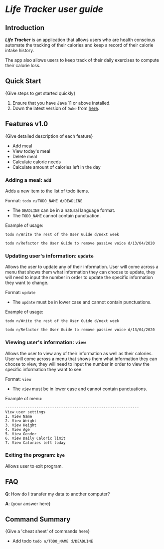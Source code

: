 # ***Life Tracker user guide***

## Introduction

**_Life Tracker_** is an application that allows users who are health conscious automate the tracking of their calories and keep a record of 
their calorie intake history.

The app also allows users to keep track of their daily exercises to compute their calorie loss.


## Quick Start

{Give steps to get started quickly}

1. Ensure that you have Java 11 or above installed.
1. Down the latest version of `Duke` from [here](http://link.to/duke).

## Features v1.0

{Give detailed description of each feature}
* Add meal
* View today's meal
* Delete meal
* Calculate caloric needs
* Calculate amount of calories left in the day

### Adding a meal: `add`
Adds a new item to the list of todo items.

Format: `todo n/TODO_NAME d/DEADLINE`

* The `DEADLINE` can be in a natural language format.
* The `TODO_NAME` cannot contain punctuation.  

Example of usage: 

`todo n/Write the rest of the User Guide d/next week`

`todo n/Refactor the User Guide to remove passive voice d/13/04/2020`

### Updating user's information: `update`
Allows the user to update any of their information.
User will come across a menu that shows them what information they can choose to update, they will need
to input the number in order to update the specific information they want to change.

Format: `update`

* The `update` must be in lower case and cannot contain punctuations.

Example of usage:

`todo n/Write the rest of the User Guide d/next week`

`todo n/Refactor the User Guide to remove passive voice d/13/04/2020`

### Viewing user's information: `view`
Allows the user to view any of their information as well as their calories.
User will come across a menu that shows them what information they can choose to view, they will need
to input the number in order to view the specific information they want to see.

Format: `view`
* The `view` must be in lower case and cannot contain punctuations.

Example of menu:

    ------------------------------------------------------------
    View user settings
    1. View Name
    2. View Weight
    3. View Height
    4. View Age      
    5. View Gender
    6. View Daily Caloric limit
    7. View Calories left today



### Exiting the program: `bye`
Allows user to exit program.

## FAQ

**Q**: How do I transfer my data to another computer? 

**A**: {your answer here}

## Command Summary

{Give a 'cheat sheet' of commands here}

* Add todo `todo n/TODO_NAME d/DEADLINE`
